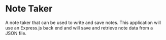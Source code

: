 # Note Taker
A note taker that can be used to write and save notes. This application will use an Express.js back end and will save and retrieve note data from a JSON file.
